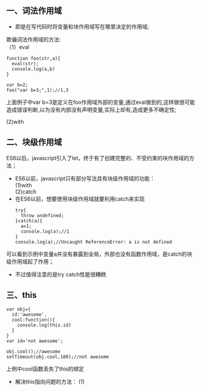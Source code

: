 ## 一、词法作用域
* 即是在写代码时将变量和块作用域写在哪里决定的作用域;

欺骗词法作用域的方法:<br>
（1）eval
```
function foo(str,a){
  eval(str);
  console.log(a,b)
}

var b=2;
foo("var b=3;",1);//1,3
```
上面例子中var b=3是定义在foo作用域外部的变量,通过eval做到的,这样做很可能造成错误判断,以为没有内部没有声明变量,实际上却有,造成更多不确定性;

(2)with

##  二、块级作用域
ES6以后，javascript引入了let，终于有了创建完整的、不受约束的块作用域的方法；
* ES6以前，javascript只有部分写法具有块级作用域的功能：<br>
(1)with<br>
(2)catch
* 在ES6以前，想要使用块级作用域就要利用catch来实现
  ```
  try{
    throw undefined;
  }catch(a){
    a=1;
    console.log(a);//1
  }
  console.log(a);//Uncaught ReferenceError: a is not defined
  ```
可以看到示例中变量a并没有暴露到全局，外部也没有函数作用域，是catch的块级作用域起了作用；
* 不过值得注意的是try catch性能很糟糕
 
## 三、this

```
var obj={
  id:'awesome',
  cool:function(){
    console.log(this.id)
  }
}
var id='not awesome';

obj.cool();//awesome
setTimeout(obj.cool,100);//not awesome
```
上例中cool函数丢失了this的绑定<br>
* 解决this指向问题的方法：
(1)
